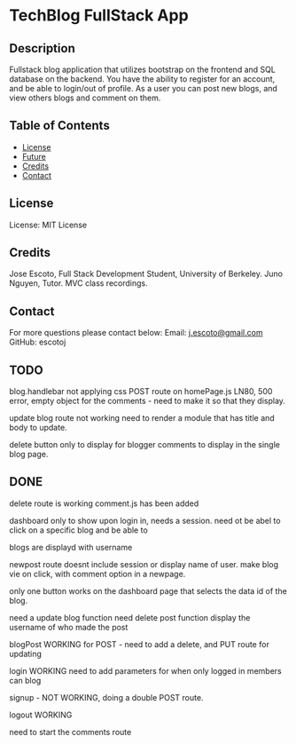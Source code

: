 # TechBlog FullStack App

## Description
Fullstack blog application that utilizes bootstrap on the frontend and SQL database on the backend.
You have the ability to register for an account, and be able to login/out of profile. As a user you can post new blogs, and view others blogs and comment on them. 

## Table of Contents
- [License](#License)
- [Future](#Future)
- [Credits](#Credits)
- [Contact](#Contact)

## License
License: MIT License



## Credits
Jose Escoto, Full Stack Development Student, University of Berkeley.
Juno Nguyen, Tutor. 
MVC class recordings. 

## Contact
For more questions please contact below:
Email: j.escoto@gmail.com
GitHub: escotoj


## TODO
blog.handlebar not applying css
POST route on homePage.js LN80, 500 error, empty object
for the comments - need to make it so that they display.


update blog route not working
need to render a module that has title and body to update. 

delete button only to display for blogger 
comments to display in the single blog page. 


## DONE
delete route is working
comment.js has been added

dashboard only to show upon login in, needs a session.
need ot be abel to click on a specific blog and be able to 

blogs are displayd with username 

newpost route doesnt include session or display name of user.
make blog vie on click, with comment option in a newpage.

only one button works on the dashboard page that selects the data id of the blog. 


need a update blog function
need delete post function
display the username of who made the post 

blogPost
WORKING for POST - need to add a delete, and PUT route for updating

login
WORKING
need to add parameters for when only logged in members can blog

signup -
NOT WORKING, doing a double POST route.

logout
WORKING

need to start the comments route 
